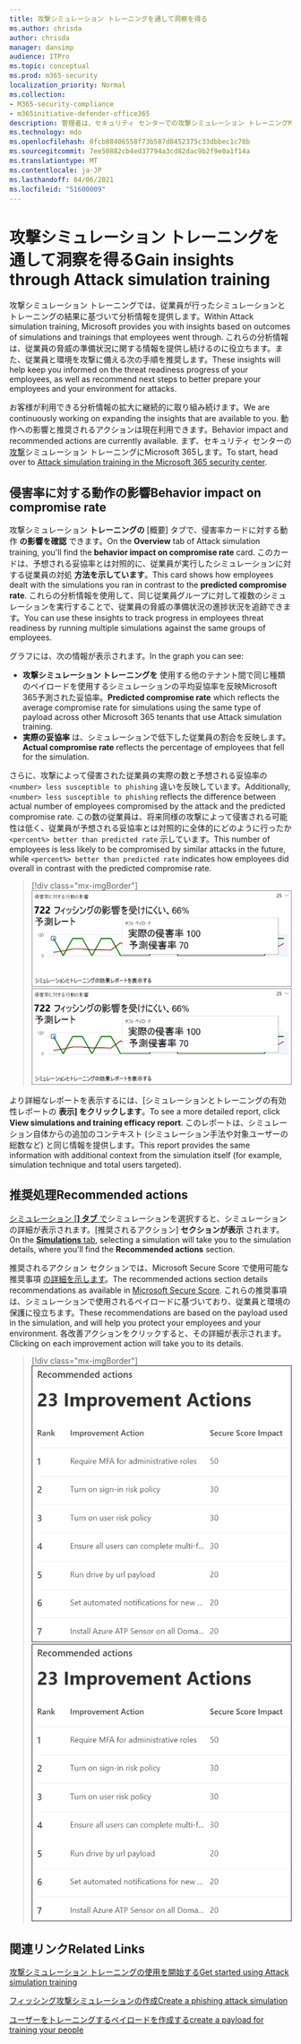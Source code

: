 ```yaml
---
title: 攻撃シミュレーション トレーニングを通して洞察を得る
ms.author: chrisda
author: chrisda
manager: dansimp
audience: ITPro
ms.topic: conceptual
ms.prod: m365-security
localization_priority: Normal
ms.collection:
- M365-security-compliance
- m365initiative-defender-office365
description: 管理者は、セキュリティ センターでの攻撃シミュレーション トレーニングMicrosoft 365従業員に影響を与え、シミュレーションとトレーニングの結果から分析情報を得る方法について説明します。
ms.technology: mdo
ms.openlocfilehash: 0fcb88406558f73b587d8452375c33dbbec1c78b
ms.sourcegitcommit: 7ee50882cb4ed37794a3cd82dac9b2f9e0a1f14a
ms.translationtype: MT
ms.contentlocale: ja-JP
ms.lasthandoff: 04/06/2021
ms.locfileid: "51600009"
---
```

# <a name="gain-insights-through-attack-simulation-training"></a><span data-ttu-id="4b769-103">攻撃シミュレーション トレーニングを通して洞察を得る</span><span class="sxs-lookup"><span data-stu-id="4b769-103">Gain insights through Attack simulation training</span></span>

<span data-ttu-id="4b769-104">攻撃シミュレーション トレーニングでは、従業員が行ったシミュレーションとトレーニングの結果に基づいて分析情報を提供します。</span><span class="sxs-lookup"><span data-stu-id="4b769-104">Within Attack simulation training, Microsoft provides you with insights based on outcomes of simulations and trainings that employees went through.</span></span> <span data-ttu-id="4b769-105">これらの分析情報は、従業員の脅威の準備状況に関する情報を提供し続けるのに役立ちます。また、従業員と環境を攻撃に備える次の手順を推奨します。</span><span class="sxs-lookup"><span data-stu-id="4b769-105">These insights will help keep you informed on the threat readiness progress of your employees, as well as recommend next steps to better prepare your employees and your environment for attacks.</span></span>

<span data-ttu-id="4b769-106">お客様が利用できる分析情報の拡大に継続的に取り組み続けます。</span><span class="sxs-lookup"><span data-stu-id="4b769-106">We are continuously working on expanding the insights that are available to you.</span></span> <span data-ttu-id="4b769-107">動作への影響と推奨されるアクションは現在利用できます。</span><span class="sxs-lookup"><span data-stu-id="4b769-107">Behavior impact and recommended actions are currently available.</span></span> <span data-ttu-id="4b769-108">まず、セキュリティ センターの[攻撃](https://security.microsoft.com/attacksimulator?viewid=overview)シミュレーション トレーニングにMicrosoft 365します。</span><span class="sxs-lookup"><span data-stu-id="4b769-108">To start, head over to [Attack simulation training in the Microsoft 365 security center](https://security.microsoft.com/attacksimulator?viewid=overview).</span></span>

## <a name="behavior-impact-on-compromise-rate"></a><span data-ttu-id="4b769-109">侵害率に対する動作の影響</span><span class="sxs-lookup"><span data-stu-id="4b769-109">Behavior impact on compromise rate</span></span>

<span data-ttu-id="4b769-110">攻撃シミュレーション **トレーニングの** [概要] タブで、侵害率カードに対する動作 **の影響を確認** できます。</span><span class="sxs-lookup"><span data-stu-id="4b769-110">On the **Overview** tab of Attack simulation training, you'll find the **behavior impact on compromise rate** card.</span></span> <span data-ttu-id="4b769-111">このカードは、予想される妥協率とは対照的に、従業員が実行したシミュレーションに対する従業員の対処 **方法を示しています**。</span><span class="sxs-lookup"><span data-stu-id="4b769-111">This card shows how employees dealt with the simulations you ran in contrast to the **predicted compromise rate**.</span></span> <span data-ttu-id="4b769-112">これらの分析情報を使用して、同じ従業員グループに対して複数のシミュレーションを実行することで、従業員の脅威の準備状況の進捗状況を追跡できます。</span><span class="sxs-lookup"><span data-stu-id="4b769-112">You can use these insights to track progress in employees threat readiness by running multiple simulations against the same groups of employees.</span></span>

<span data-ttu-id="4b769-113">グラフには、次の情報が表示されます。</span><span class="sxs-lookup"><span data-stu-id="4b769-113">In the graph you can see:</span></span>

- <span data-ttu-id="4b769-114">**攻撃シミュレーション トレーニングを** 使用する他のテナント間で同じ種類のペイロードを使用するシミュレーションの平均妥協率を反映Microsoft 365予測された妥協率。</span><span class="sxs-lookup"><span data-stu-id="4b769-114">**Predicted compromise rate** which reflects the average compromise rate for simulations using the same type of payload across other Microsoft 365 tenants that use Attack simulation training.</span></span>
- <span data-ttu-id="4b769-115">**実際の妥協率** は、シミュレーションで低下した従業員の割合を反映します。</span><span class="sxs-lookup"><span data-stu-id="4b769-115">**Actual compromise rate** reflects the percentage of employees that fell for the simulation.</span></span>

<span data-ttu-id="4b769-116">さらに、攻撃によって侵害された従業員の実際の数と予想される妥協率の `<number> less susceptible to phishing` 違いを反映しています。</span><span class="sxs-lookup"><span data-stu-id="4b769-116">Additionally, `<number> less susceptible to phishing` reflects the difference between actual number of employees compromised by the attack and the predicted compromise rate.</span></span> <span data-ttu-id="4b769-117">この数の従業員は、将来同様の攻撃によって侵害される可能性は低く、従業員が予想される妥協率とは対照的に全体的にどのように行ったか `<percent%> better than predicted rate` 示しています。</span><span class="sxs-lookup"><span data-stu-id="4b769-117">This number of employees is less likely to be compromised by similar attacks in the future, while `<percent%> better than predicted rate` indicates how employees did overall in contrast with the predicted compromise rate.</span></span>

> [!div class="mx-imgBorder"]
> <span data-ttu-id="4b769-118">![攻撃シミュレーション トレーニングの概要に対する動作の影響カード](../../media/attack-sim-preview-behavior-impact-card.png)</span><span class="sxs-lookup"><span data-stu-id="4b769-118">![Behavior impact card on Attack simulation training overview](../../media/attack-sim-preview-behavior-impact-card.png)</span></span>

<span data-ttu-id="4b769-119">より詳細なレポートを表示するには、[シミュレーションとトレーニングの有効性レポートの **表示] をクリックします**。</span><span class="sxs-lookup"><span data-stu-id="4b769-119">To see a more detailed report, click **View simulations and training efficacy report**.</span></span> <span data-ttu-id="4b769-120">このレポートは、シミュレーション自体からの追加のコンテキスト (シミュレーション手法や対象ユーザーの総数など) と同じ情報を提供します。</span><span class="sxs-lookup"><span data-stu-id="4b769-120">This report provides the same information with additional context from the simulation itself (for example, simulation technique and total users targeted).</span></span>

## <a name="recommended-actions"></a><span data-ttu-id="4b769-121">推奨処理</span><span class="sxs-lookup"><span data-stu-id="4b769-121">Recommended actions</span></span>

<span data-ttu-id="4b769-122">[シミュレーション [**] タブ** で](https://security.microsoft.com/attacksimulator?viewid=simulations)シミュレーションを選択すると、シミュレーションの詳細が表示されます。[推奨されるアクション] **セクションが表示** されます。</span><span class="sxs-lookup"><span data-stu-id="4b769-122">On the [**Simulations** tab](https://security.microsoft.com/attacksimulator?viewid=simulations), selecting a simulation will take you to the simulation details, where you'll find the **Recommended actions** section.</span></span>

<span data-ttu-id="4b769-123">推奨されるアクション セクションでは、Microsoft Secure Score で使用可能な推奨事項 [の詳細を示します](../defender/microsoft-secure-score.md)。</span><span class="sxs-lookup"><span data-stu-id="4b769-123">The recommended actions section details recommendations as available in [Microsoft Secure Score](../defender/microsoft-secure-score.md).</span></span> <span data-ttu-id="4b769-124">これらの推奨事項は、シミュレーションで使用されるペイロードに基づいており、従業員と環境の保護に役立ちます。</span><span class="sxs-lookup"><span data-stu-id="4b769-124">These recommendations are based on the payload used in the simulation, and will help you protect your employees and your environment.</span></span> <span data-ttu-id="4b769-125">各改善アクションをクリックすると、その詳細が表示されます。</span><span class="sxs-lookup"><span data-stu-id="4b769-125">Clicking on each improvement action will take you to its details.</span></span>

> [!div class="mx-imgBorder"]
> <span data-ttu-id="4b769-126">![攻撃シミュレーション トレーニングの推奨事項のアクション セクション](../../media/attack-sim-preview-recommended-actions.png)</span><span class="sxs-lookup"><span data-stu-id="4b769-126">![Recommendation actions section on Attack simulation training](../../media/attack-sim-preview-recommended-actions.png)</span></span>

## <a name="related-links"></a><span data-ttu-id="4b769-127">関連リンク</span><span class="sxs-lookup"><span data-stu-id="4b769-127">Related Links</span></span>

[<span data-ttu-id="4b769-128">攻撃シミュレーション トレーニングの使用を開始する</span><span class="sxs-lookup"><span data-stu-id="4b769-128">Get started using Attack simulation training</span></span>](attack-simulation-training-get-started.md)

[<span data-ttu-id="4b769-129">フィッシング攻撃シミュレーションの作成</span><span class="sxs-lookup"><span data-stu-id="4b769-129">Create a phishing attack simulation</span></span>](attack-simulation-training.md)

[<span data-ttu-id="4b769-130">ユーザーをトレーニングするペイロードを作成する</span><span class="sxs-lookup"><span data-stu-id="4b769-130">create a payload for training your people</span></span>](attack-simulation-training-payloads.md)
